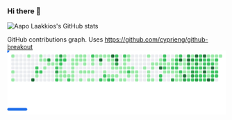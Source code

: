 ### Hi there 👋

![Aapo Laakkios's GitHub stats](https://github-readme-stats-apsiv11.vercel.app/api?username=apsiv11&count_private=true&show_icons=true&theme=vision-friendly-dark)

GitHub contributions graph. Uses https://github.com/cyprieng/github-breakout
<picture>
  <source
    media="(prefers-color-scheme: dark)"
    srcset="images/breakout-dark.svg"
  />
  <source
    media="(prefers-color-scheme: light)"
    srcset="images/breakout-light.svg"
  />
  <img alt="Breakout Game" src="images/breakout-light.svg" />
</picture>
